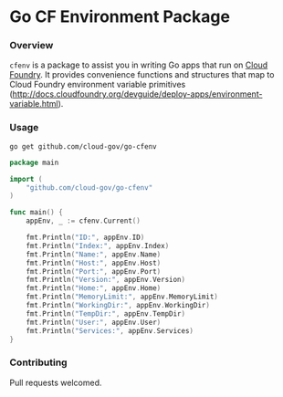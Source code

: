 # Go CF Environment Package
### Overview

`cfenv` is a package to assist you in writing Go apps that run on [Cloud Foundry](http://cloudfoundry.org). It provides convenience functions and structures that map to Cloud Foundry environment variable primitives (http://docs.cloudfoundry.org/devguide/deploy-apps/environment-variable.html).

### Usage

`go get github.com/cloud-gov/go-cfenv`

```go
package main

import (
	"github.com/cloud-gov/go-cfenv"
)

func main() {
	appEnv, _ := cfenv.Current()

	fmt.Println("ID:", appEnv.ID)
	fmt.Println("Index:", appEnv.Index)
	fmt.Println("Name:", appEnv.Name)
	fmt.Println("Host:", appEnv.Host)
	fmt.Println("Port:", appEnv.Port)
	fmt.Println("Version:", appEnv.Version)
	fmt.Println("Home:", appEnv.Home)
	fmt.Println("MemoryLimit:", appEnv.MemoryLimit)
	fmt.Println("WorkingDir:", appEnv.WorkingDir)
	fmt.Println("TempDir:", appEnv.TempDir)
	fmt.Println("User:", appEnv.User)
	fmt.Println("Services:", appEnv.Services)
}
```

### Contributing

Pull requests welcomed.
